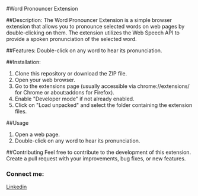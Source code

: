 #Word Pronouncer Extension

##Description:
The Word Pronouncer Extension is a simple browser extension that allows you to pronounce selected words on web pages by double-clicking on them. The extension utilizes the Web Speech API to provide a spoken pronunciation of the selected word.

##Features:
Double-click on any word to hear its pronunciation.

##Installation:
1) Clone this repository or download the ZIP file.
2) Open your web browser.
3) Go to the extensions page (usually accessible via chrome://extensions/ for Chrome or about:addons for Firefox).
4) Enable "Developer mode" if not already enabled.
5) Click on "Load unpacked" and select the folder containing the extension files.

##Usage
1) Open a web page.
2) Double-click on any word to hear its pronunciation.

##Contributing
Feel free to contribute to the development of this extension. Create a pull request with your improvements, bug fixes, or new features.

### Connect me:
[Linkedin](https://www.linkedin.com/in/nirdesh-devadiya-55b408209)